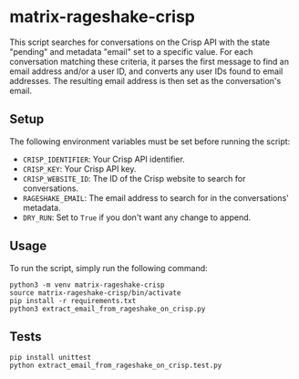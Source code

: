 # matrix-rageshake-crisp

This script searches for conversations on the Crisp API with the state "pending" and metadata "email" set to a specific value. For each conversation matching these criteria, it parses the first message to find an email address and/or a user ID, and converts any user IDs found to email addresses. The resulting email address is then set as the conversation's email.

## Setup

The following environment variables must be set before running the script:

- `CRISP_IDENTIFIER`: Your Crisp API identifier.
- `CRISP_KEY`: Your Crisp API key.
- `CRISP_WEBSITE_ID`: The ID of the Crisp website to search for conversations.
- `RAGESHAKE_EMAIL`: The email address to search for in the conversations' metadata.
- `DRY_RUN`: Set to `True` if you don't want any change to append.

## Usage

To run the script, simply run the following command:
```
python3 -m venv matrix-rageshake-crisp
source matrix-rageshake-crisp/bin/activate
pip install -r requirements.txt
python3 extract_email_from_rageshake_on_crisp.py
```

## Tests

```
pip install unittest
python extract_email_from_rageshake_on_crisp.test.py
```


